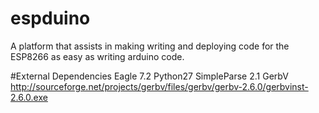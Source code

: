 # espduino
A platform that assists in making writing and deploying code for the ESP8266 as easy as writing arduino code.

#External Dependencies
Eagle 7.2
Python27
SimpleParse 2.1
GerbV http://sourceforge.net/projects/gerbv/files/gerbv/gerbv-2.6.0/gerbvinst-2.6.0.exe
